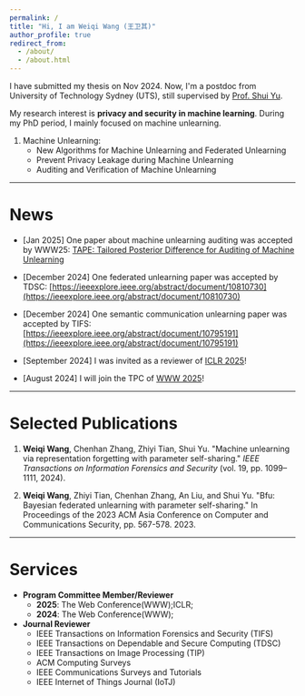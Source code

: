 ```yaml
---
permalink: /
title: "Hi, I am Weiqi Wang (王卫其)"
author_profile: true
redirect_from: 
  - /about/
  - /about.html
---
```



I have submitted my thesis on Nov 2024. Now, I'm a postdoc from University of Technology Sydney (UTS), still supervised by [Prof. Shui Yu](https://profiles.uts.edu.au/Shui.Yu).
 
 
My research interest is **privacy and security in machine learning**. During my PhD period, I mainly focused on machine unlearning.
1. Machine Unlearning:
   - New Algorithms for Machine Unlearning and Federated Unlearning
   - Prevent Privacy Leakage during Machine Unlearning
   - Auditing and Verification of Machine Unlearning


---
# News

- [Jan 2025] One paper about machine unlearning auditing was accepted by WWW25: [TAPE: Tailored Posterior Difference for Auditing of Machine Unlearning](https://openreview.net/forum?id=LedrHK34jZ#discussion)


- [December 2024] One federated unlearning paper was accepted by TDSC: [https://ieeexplore.ieee.org/abstract/document/10810730](https://ieeexplore.ieee.org/abstract/document/10810730)

- [December 2024] One semantic communication unlearning paper was accepted by TIFS: [https://ieeexplore.ieee.org/abstract/document/10795191](https://ieeexplore.ieee.org/abstract/document/10795191)

- [September 2024] I was invited as a reviewer of [ICLR 2025](https://iclr.cc/Conferences/2025/CallForPapers)!

- [August 2024] I will join the TPC of [WWW 2025](https://www2025.thewebconf.org/research-tracks)!



---
# Selected Publications

1. **Weiqi Wang**, Chenhan Zhang, Zhiyi Tian, Shui Yu. "Machine unlearning via representation forgetting with parameter self-sharing." *IEEE Transactions on Information Forensics and Security* (vol. 19, pp. 1099–1111, 2024).

2. **Weiqi Wang**, Zhiyi Tian, Chenhan Zhang, An Liu, and Shui Yu. "Bfu: Bayesian federated unlearning with parameter self-sharing." In Proceedings of the 2023 ACM Asia Conference on Computer and Communications Security, pp. 567-578. 2023.

---
# Services

- **Program Committee Member/Reviewer**
  - **2025**: The Web Conference(WWW);ICLR;
  - **2024**: The Web Conference(WWW);
- **Journal Reviewer**
  - IEEE Transactions on Information Forensics and Security (TIFS)
  - IEEE Transactions on Dependable and Secure Computing (TDSC)
  - IEEE Transactions on Image Processing (TIP)
  - ACM Computing Surveys
  - IEEE Communications Surveys and Tutorials
  - IEEE Internet of Things Journal (IoTJ)